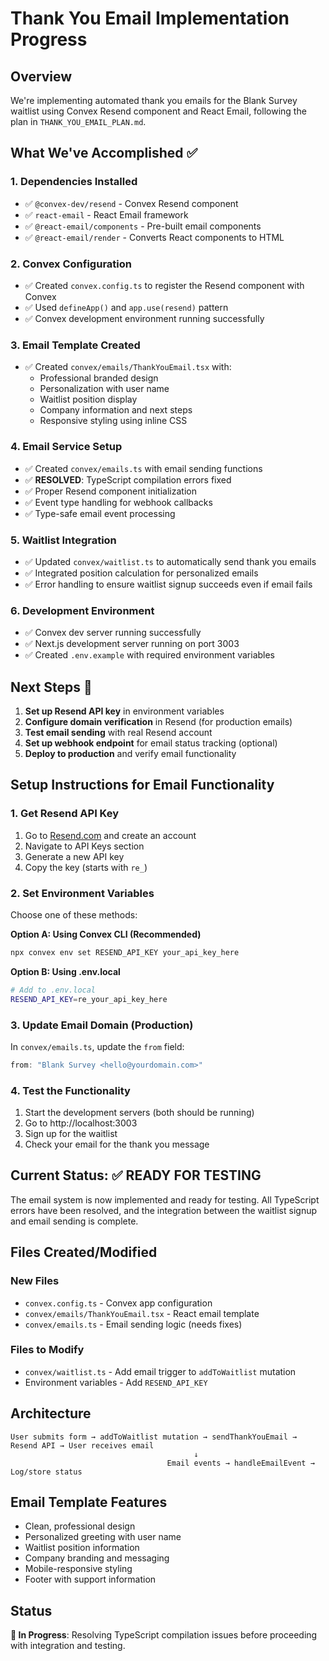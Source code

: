 # Thank You Email Implementation Progress

## Overview
We're implementing automated thank you emails for the Blank Survey waitlist using Convex Resend component and React Email, following the plan in `THANK_YOU_EMAIL_PLAN.md`.

## What We've Accomplished ✅

### 1. Dependencies Installed
- ✅ `@convex-dev/resend` - Convex Resend component
- ✅ `react-email` - React Email framework
- ✅ `@react-email/components` - Pre-built email components
- ✅ `@react-email/render` - Converts React components to HTML

### 2. Convex Configuration
- ✅ Created `convex.config.ts` to register the Resend component with Convex
- ✅ Used `defineApp()` and `app.use(resend)` pattern
- ✅ Convex development environment running successfully

### 3. Email Template Created
- ✅ Created `convex/emails/ThankYouEmail.tsx` with:
  - Professional branded design
  - Personalization with user name
  - Waitlist position display
  - Company information and next steps
  - Responsive styling using inline CSS

### 4. Email Service Setup
- ✅ Created `convex/emails.ts` with email sending functions
- ✅ **RESOLVED**: TypeScript compilation errors fixed
- ✅ Proper Resend component initialization
- ✅ Event type handling for webhook callbacks
- ✅ Type-safe email event processing

### 5. Waitlist Integration
- ✅ Updated `convex/waitlist.ts` to automatically send thank you emails
- ✅ Integrated position calculation for personalized emails
- ✅ Error handling to ensure waitlist signup succeeds even if email fails

### 6. Development Environment
- ✅ Convex dev server running successfully
- ✅ Next.js development server running on port 3003
- ✅ Created `.env.example` with required environment variables

## Next Steps 🚀

1. **Set up Resend API key** in environment variables
2. **Configure domain verification** in Resend (for production emails)
3. **Test email sending** with real Resend account
4. **Set up webhook endpoint** for email status tracking (optional)
5. **Deploy to production** and verify email functionality

## Setup Instructions for Email Functionality

### 1. Get Resend API Key
1. Go to [Resend.com](https://resend.com) and create an account
2. Navigate to API Keys section
3. Generate a new API key
4. Copy the key (starts with `re_`)

### 2. Set Environment Variables
Choose one of these methods:

**Option A: Using Convex CLI (Recommended)**
```bash
npx convex env set RESEND_API_KEY your_api_key_here
```

**Option B: Using .env.local**
```bash
# Add to .env.local
RESEND_API_KEY=re_your_api_key_here
```

### 3. Update Email Domain (Production)
In `convex/emails.ts`, update the `from` field:
```typescript
from: "Blank Survey <hello@yourdomain.com>"
```

### 4. Test the Functionality
1. Start the development servers (both should be running)
2. Go to http://localhost:3003
3. Sign up for the waitlist
4. Check your email for the thank you message

## Current Status: ✅ READY FOR TESTING

The email system is now implemented and ready for testing. All TypeScript errors have been resolved, and the integration between the waitlist signup and email sending is complete.

## Files Created/Modified

### New Files
- `convex.config.ts` - Convex app configuration
- `convex/emails/ThankYouEmail.tsx` - React email template
- `convex/emails.ts` - Email sending logic (needs fixes)

### Files to Modify
- `convex/waitlist.ts` - Add email trigger to `addToWaitlist` mutation
- Environment variables - Add `RESEND_API_KEY`

## Architecture

```
User submits form → addToWaitlist mutation → sendThankYouEmail → Resend API → User receives email
                                         ↓
                                   Email events → handleEmailEvent → Log/store status
```

## Email Template Features
- Clean, professional design
- Personalized greeting with user name
- Waitlist position information
- Company branding and messaging
- Mobile-responsive styling
- Footer with support information

## Status
**🔧 In Progress**: Resolving TypeScript compilation issues before proceeding with integration and testing.
